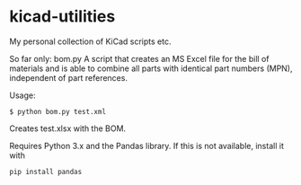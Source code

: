 # kicad-utilities
My personal collection of KiCad scripts etc. 

So far only:
    bom.py  A script that creates an MS Excel file for the bill of materials and is able to combine all parts with identical part numbers (MPN), independent of part references.

Usage:

```
$ python bom.py test.xml
```
Creates test.xlsx with the BOM.

Requires Python 3.x and the Pandas library. If this is not available, install it with

```
pip install pandas
```
